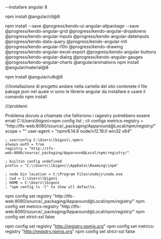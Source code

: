 --installare angular 8

npm install @angular/cli@8

npm install --save @progress/kendo-ui-angular-allpackage 
--save @progress/kendo-angular-grid @progress/kendo-angular-dropdowns @progress/kendo-angular-inputs @progress/kendo-angular-dateinputs @progress/kendo-data-query @progress/kendo-angular-intl @progress/kendo-angular-l10n @progress/kendo-drawing @progress/kendo-angular-excel-export @progress/kendo-angular-buttons @progress/kendo-angular-dialog @progress/kendo-angular-gauges @progress/kendo-angular-charts @angular/animations
npm install @angular/material@8

npm install @angular/cdk@8

///installazione di progetto andare nella cartella del sito contenete il file pakage.json nel quale vi sono le librerie angular da installare e usare il comando npm install

///problemi

Problema dovuto a chiamate che fallisnono i ragestry potrebbero essere errati
C:\Users\lbigoni>npm config list
	; cli configs
	metrics-registry = "http://tfs-web:8080/source/_packaging/Apparound@Local/npm/registry/"
	scope = ""
	user-agent = "npm/6.14.8 node/v12.19.0 win32 x64"

	; userconfig C:\Users\lbigoni\.npmrc
	always-auth = true
	registry = "http://tfs-web:8080/source/_packaging/Apparound@Local/npm/registry/"

	; builtin config undefined
	prefix = "C:\\Users\\lbigoni\\AppData\\Roaming\\npm"

	; node bin location = C:\Program Files\nodejs\node.exe
	; cwd = C:\Users\lbigoni
	; HOME = C:\Users\lbigoni
	; "npm config ls -l" to show all defaults.
	


npm config set registry "http://tfs-web:8080/source/_packaging/Apparound@Local/npm/registry/"
npm config set metrics-registry  "http://tfs-web:8080/source/_packaging/Apparound@Local/npm/registry/"
npm config set strict-ssl false





npm config set registry "http://registry.npmjs.org"
npm config set metrics-registry  "http://registry.npmjs.org"
npm config set strict-ssl false